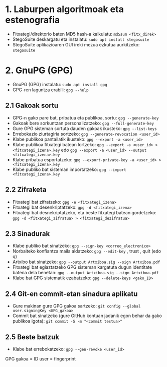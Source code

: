 # 1. Laburpen algoritmoak eta estenografia

- Fitxategi/direktorio baten MD5 hash-a kalkulatu: `md5sum <fitx_direk>`
- StegoSuite deskargatu eta instalatu: `sudo apt install stegosuite`
- StegoSuite aplikazioaren GUI ireki mezua ezkutua aurkitzeko: `stegosuite`

# 2. GnuPG (GPG)

- GnuPG (GPG) instalatu: `sudo apt install gpg`
- GPG-ren laguntza erabili: `gpg --help`

## 2.1 Gakoak sortu

- GPG-n gako pare bat, pribatua eta publikoa, sortu: `gpg --generate-key`
- Gakoak bere sorkuntzan personalizatzeko: `gpg --full-generate-key`
- Gure GPG sisteman sortuta dauden gakoak ikusteko: `gpg --list-keys`
- Errebokazio ziurtagiria sortzeko: `gpg --generate-revocation <user_id>`
- Klabe publikoa pantailatik ikusteko: `gpg --export -a <user_id>`
- Klabe publikoa fitxategi batean lortzeko: `gpg --export -a <user_id> > <fitxategi_izena>.key` edo `gpg --export -a <user_id> --output <fitxategi_izena>.key`
- Klabe pribatua esportatzeko: `gpg --export-private-key -a <user_id> > <fitxategi_izena>.key`
- Klabe publiko bat sisteman importatzeko: `gpg --import <fitxategi_izena>.key`

## 2.2 Zifraketa

- Fitxategi bat zifratzeko: `gpg -e <fitxategi_izena>`
- Fitxategi bat desenkriptatzeko: `gpg -d <fitxategi_izena>`
- Fitxategi bat desnekriptatzeko, eta beste fitxategi batean gordetzeko: `gpg -d <fitxategi_zifratua> > <fitxategi_dezifratua>`

## 2.3 Sinadurak

- Klabe publiko bat sinatzeko: `gpg --sign-key <correo_electronico>`
- Norbaiteko konfiantza maila aldatzeko: `gpg --edit-key` , trust , quit (edo q)
- Artxibo bat sinatzeko: `gpg --output Artxiboa.sig --sign Artxiboa.pdf`
- Fitxategi bat egiaztatzeko GPG sisteman kargatuta dugun identitate batena dela benetan: `gpg --output Artxiboa.sig --sign Artxiboa.pdf`
- Klabe bat GPG sistematik ezabatzeko: `gpg --delete-keys <gako_ID>`

## 2.4 Git-en commit-etan sinadura aplikatu

- Gure makinan gure GPG gakoa sartzeko: `git config --global user.signingKey <GPG_gakoa>`
- Commit bat sinatzeko (gure GitHub kontuan jadanik egon behar da gako publikoa igota): `git commit -S -m "<commit testua>"`

## 2.5 Beste batzuk

- Klabe bat errebokatzeko: `gpg --gen-revoke <user_id>`

GPG gakoa = ID user = fingerprint 